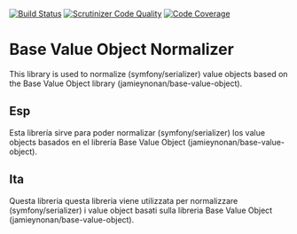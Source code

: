 [![Build Status](https://travis-ci.org/JamieYnonan/base-value-object.svg?branch=master)](https://travis-ci.org/JamieYnonan/base-value-object-normalizer)
[![Scrutinizer Code Quality](https://scrutinizer-ci.com/g/JamieYnonan/base-value-object/badges/quality-score.png?b=master)](https://scrutinizer-ci.com/g/JamieYnonan/base-value-object-normalizer/?branch=master)
[![Code Coverage](https://scrutinizer-ci.com/g/JamieYnonan/base-value-object/badges/coverage.png?b=master)](https://scrutinizer-ci.com/g/JamieYnonan/base-value-object-normalizer/?branch=master)

# Base Value Object Normalizer
This library is used to normalize (symfony/serializer) value objects based on the Base Value Object library (jamieynonan/base-value-object).

## Esp
Esta librería sirve para poder normalizar (symfony/serializer) los value objects basados en el librería Base Value Object (jamieynonan/base-value-object).

## Ita
Questa libreria questa libreria viene utilizzata per normalizzare (symfony/serializer) i value object basati sulla libreria Base Value Object (jamieynonan/base-value-object).
